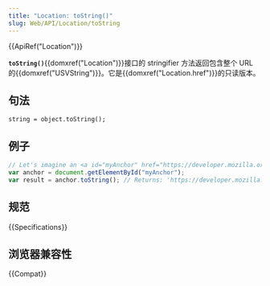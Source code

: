 ```yaml
---
title: "Location: toString()"
slug: Web/API/Location/toString
---
```


{{ApiRef("Location")}}

**`toString()`**{{domxref("Location")}}接口的 stringifier 方法返回包含整个 URL 的{{domxref("USVString")}}。它是{{domxref("Location.href")}}的只读版本。

## 句法

```plain
string = object.toString();
```

## 例子

```js
// Let's imagine an <a id="myAnchor" href="https://developer.mozilla.org/zh-CN/docs/Location/toString"> element is in the document
var anchor = document.getElementById("myAnchor");
var result = anchor.toString(); // Returns: 'https://developer.mozilla.org/zh-CN/docs/Location/toString'
```

## 规范

{{Specifications}}

## 浏览器兼容性

{{Compat}}
